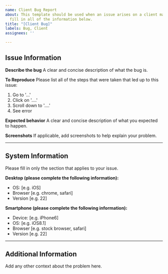 ```yaml
---
name: Client Bug Report
about: This template should be used when an issue arises on a client machine. Please
  fill in all of the information below.
title: "[Client Bug]"
labels: Bug, Client
assignees: ''

---
```


## Issue Information

**Describe the bug**
A clear and concise description of what the bug is.

**To Reproduce**
Please list all of the steps that were taken that led up to this issue:
1. Go to '...'
2. Click on '....'
3. Scroll down to '....'
4. See error

**Expected behavior**
A clear and concise description of what you expected to happen.

**Screenshots**
If applicable, add screenshots to help explain your problem.

***

## System Information

Please fill in only the section that applies to your issue.  

**Desktop (please complete the following information):**
 - OS: [e.g. iOS]
 - Browser [e.g. chrome, safari]
 - Version [e.g. 22]

**Smartphone (please complete the following information):**
 - Device: [e.g. iPhone6]
 - OS: [e.g. iOS8.1]
 - Browser [e.g. stock browser, safari]
 - Version [e.g. 22]

***

## Additional Information
Add any other context about the problem here.
